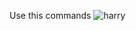 Use this commands
![harry](https://github.com/user-attachments/assets/606f972c-a75f-41dc-a9f8-684188af770c)
